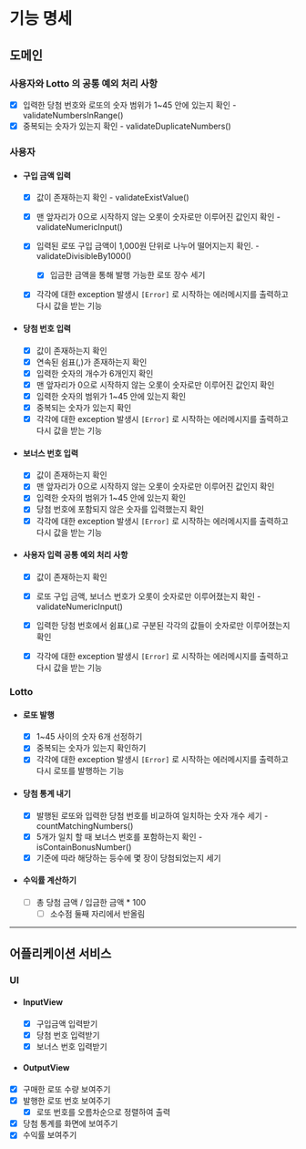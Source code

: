 
# 기능 명세

## 도메인

### 사용자와 Lotto 의 공통 예외 처리 사항
  - [x] 입력한 당첨 번호와 로또의 숫자 범위가 1~45 안에 있는지 확인 - validateNumbersInRange() 
  - [x] 중복되는 숫자가 있는지 확인 - validateDuplicateNumbers()

### 사용자
- #### 구입 금액 입력
  - [x] 값이 존재하는지 확인 - validateExistValue()
  - [x] 맨 앞자리가 0으로 시작하지 않는 오롯이 숫자로만 이루어진 값인지 확인 - validateNumericInput()
  - [x] 입력된 로또 구입 금액이 1,000원 단위로 나누어 떨어지는지 확인. - validateDivisibleBy1000()
    - [x] 입금한 금액을 통해 발행 가능한 로또 장수 세기
  - [x] 각각에 대한 exception 발생시 `[Error]` 로 시작하는 에러메시지를 출력하고 다시 값을 받는 기능  
   

- #### 당첨 번호 입력
  - [x] 값이 존재하는지 확인
  - [x] 연속된 쉼표(,)가 존재하는지 확인
  - [x] 입력한 숫자의 개수가 6개인지 확인
  - [x] 맨 앞자리가 0으로 시작하지 않는 오롯이 숫자로만 이루어진 값인지 확인
  - [x] 입력한 숫자의 범위가 1~45 안에 있는지 확인
  - [x] 중복되는 숫자가 있는지 확인
  - [x] 각각에 대한 exception 발생시 `[Error]` 로 시작하는 에러메시지를 출력하고 다시 값을 받는 기능

- #### 보너스 번호 입력
  - [x] 값이 존재하는지 확인
  - [x] 맨 앞자리가 0으로 시작하지 않는 오롯이 숫자로만 이루어진 값인지 확인
  - [x] 입력한 숫자의 범위가 1~45 안에 있는지 확인
  - [x] 당첨 번호에 포함되지 않은 숫자를 입력했는지 확인
  - [x] 각각에 대한 exception 발생시 `[Error]` 로 시작하는 에러메시지를 출력하고 다시 값을 받는 기능
  
- #### 사용자 입력 공통 예외 처리 사항
  - [x] 값이 존재하는지 확인
  - [x] 로또 구입 금액, 보너스 번호가 오롯이 숫자로만 이루어졌는지 확인 - validateNumericInput()
  - [x] 입력한 당첨 번호에서 쉼표(,)로 구분된 각각의 값들이 숫자로만 이루어졌는지 확인
  - [x] 각각에 대한 exception 발생시 `[Error]` 로 시작하는 에러메시지를 출력하고 다시 값을 받는 기능



### Lotto
- #### 로또 발행
  - [x] 1~45 사이의 숫자 6개 선정하기
  - [x] 중복되는 숫자가 있는지 확인하기
  - [x] 각각에 대한 exception 발생시 `[Error]` 로 시작하는 에러메시지를 출력하고 다시 로또를 발행하는 기능

- #### 당첨 통계 내기
  - [x] 발행된 로또와 입력한 당첨 번호를 비교하여 일치하는 숫자 개수 세기 - countMatchingNumbers() 
  - [x] 5개가 일치 할 때 보너스 번호를 포함하는지 확인 - isContainBonusNumber()
  - [x] 기준에 따라 해당하는 등수에 몇 장이 당첨되었는지 세기
  
- #### 수익률 계산하기
  - [ ] 총 당첨 금액 / 입금한 금액 * 100
    - [ ] 소수점 둘째 자리에서 반올림
---

## 어플리케이션 서비스

### UI
- #### InputView
  - [x] 구입금액 입력받기
  - [x] 당첨 번호 입력받기
  - [x] 보너스 번호 입력받기

- #### OutputView
- [x] 구매한 로또 수량 보여주기
- [x] 발행한 로또 번호 보여주기
  - [x] 로또 번호를 오름차순으로 정렬하여 출력
- [x] 당첨 통계를 화면에 보여주기
- [x] 수익률 보여주기